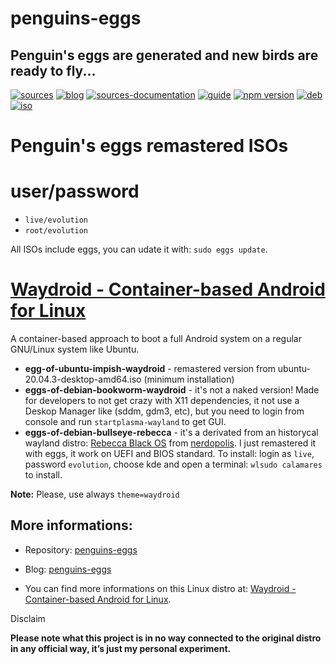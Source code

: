 penguins-eggs
=============

## Penguin&#39;s eggs are generated and new birds are ready to fly...
[![sources](https://img.shields.io/badge/github-sources-blue)](https://github.com/pieroproietti/penguins-eggs)
[![blog](https://img.shields.io/badge/blog-penguin's%20eggs-blue)](https://penguins-eggs.net)
[![sources-documentation](https://img.shields.io/badge/sources-documentation-blue)](https://penguins-eggs.net/sources-documentation/index.html)
[![guide](https://img.shields.io/badge/guide-penguin's%20eggs-blue)](https://penguins-eggs.net/book/)
[![npm version](https://img.shields.io/npm/v/penguins-eggs.svg)](https://npmjs.org/package/penguins-eggs)
[![deb](https://img.shields.io/badge/deb-packages-orange)](https://sourceforge.net/projects/penguins-eggs/files/packages-deb)
[![iso](https://img.shields.io/badge/iso-images-orange)](https://sourceforge.net/projects/penguins-eggs/files/iso)


# Penguin's eggs remastered ISOs

# user/password
* ```live/evolution```
* ```root/evolution```

All ISOs include eggs, you can udate it with: ```sudo eggs update```.

# [Waydroid - Container-based Android for Linux](https://waydro.id/)

 A container-based approach to boot a full Android system on a regular GNU/Linux system like Ubuntu.

* **egg-of-ubuntu-impish-waydroid** - remastered version from ubuntu-20.04.3-desktop-amd64.iso (minimum installation)
* **eggs-of-debian-bookworm-waydroid** - it's not a naked version! Made for developers to not get crazy with X11 dependencies, it not use a Deskop Manager like (sddm, gdm3, etc), but you need to login from console and run ```startplasma-wayland``` to get GUI. 
* **eggs-of-debian-bullseye-rebecca** - it's a derivated from an historycal wayland distro: [Rebecca Black OS](https://sourceforge.net/projects/rebeccablackos/) from [nerdopolis](https://sourceforge.net/u/nerdopolis/profile/). I just remastered it with eggs, it work on UEFI and BIOS standard. To install: login as ```live```, password ```evolution```, choose kde and open a terminal: ```wlsudo calamares``` to install.

**Note:** Please, use always ```theme=waydroid```

## More informations:

* Repository: [penguins-eggs](https://github.com/pieroproietti/penguins-eggs)
* Blog: [penguins-eggs](https://penguins-eggs.net)

* You can find more informations on this Linux distro at: [Waydroid - Container-based Android for Linux](https://waydro.id/).


Disclaim

__Please note what this project is in no way connected to the original distro in any official way, it’s just my personal experiment.__
